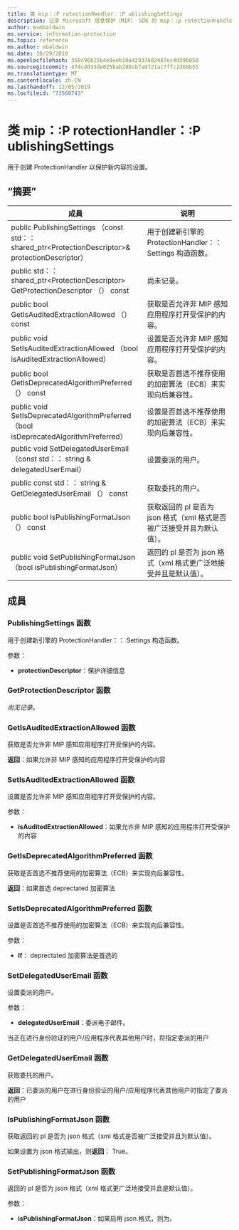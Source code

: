 ```yaml
---
title: 类 mip：:P rotectionHandler：:P ublishingSettings
description: 记录 Microsoft 信息保护（MIP） SDK 的 mip：:p rotectionhandler 类。
author: msmbaldwin
ms.service: information-protection
ms.topic: reference
ms.author: mbaldwin
ms.date: 10/29/2019
ms.openlocfilehash: 358c96b15b4e9eeb10a42937602487ec4d59b050
ms.sourcegitcommit: 474cd033de025bab280cb7a9721ac7ffc2d60b55
ms.translationtype: MT
ms.contentlocale: zh-CN
ms.lasthandoff: 12/05/2019
ms.locfileid: "73560743"
---
```

# <a name="class-mipprotectionhandlerpublishingsettings"></a>类 mip：:P rotectionHandler：:P ublishingSettings 
用于创建 ProtectionHandler 以保护新内容的设置。
  
## <a name="summary"></a>“摘要”
 成員                        | 说明                                
--------------------------------|---------------------------------------------
public PublishingSettings （const std：： shared_ptr\<ProtectionDescriptor\>& protectionDescriptor）  |  用于创建新引擎的 ProtectionHandler：： Settings 构造函数。
public std：： shared_ptr\<ProtectionDescriptor\> GetProtectionDescriptor （） const  | 尚未记录。
public bool GetIsAuditedExtractionAllowed （） const  |  获取是否允许非 MIP 感知应用程序打开受保护的内容。
public void SetIsAuditedExtractionAllowed （bool isAuditedExtractionAllowed）  |  设置是否允许非 MIP 感知应用程序打开受保护的内容。
public bool GetIsDeprecatedAlgorithmPreferred （） const  |  获取是否首选不推荐使用的加密算法（ECB）来实现向后兼容性。
public void SetIsDeprecatedAlgorithmPreferred （bool isDeprecatedAlgorithmPreferred）  |  设置是否首选不推荐使用的加密算法（ECB）来实现向后兼容性。
public void SetDelegatedUserEmail （const std：： string & delegatedUserEmail）  |  设置委派的用户。
public const std：： string & GetDelegatedUserEmail （） const  |  获取委托的用户。
public bool IsPublishingFormatJson （） const  |  获取返回的 pl 是否为 json 格式（xml 格式是否被广泛接受并且为默认值）。
public void SetPublishingFormatJson （bool isPublishingFormatJson）  |  返回的 pl 是否为 json 格式（xml 格式更广泛地接受并且是默认值）。
  
## <a name="members"></a>成員
  
### <a name="publishingsettings-function"></a>PublishingSettings 函数
用于创建新引擎的 ProtectionHandler：： Settings 构造函数。

参数：  
* **protectionDescriptor**：保护详细信息


  
### <a name="getprotectiondescriptor-function"></a>GetProtectionDescriptor 函数
_尚无记录。_

  
### <a name="getisauditedextractionallowed-function"></a>GetIsAuditedExtractionAllowed 函数
获取是否允许非 MIP 感知应用程序打开受保护的内容。

  
**返回**：如果允许非 MIP 感知的应用程序打开受保护的内容
  
### <a name="setisauditedextractionallowed-function"></a>SetIsAuditedExtractionAllowed 函数
设置是否允许非 MIP 感知应用程序打开受保护的内容。

参数：  
* **isAuditedExtractionAllowed**：如果允许非 MIP 感知的应用程序打开受保护的内容


  
### <a name="getisdeprecatedalgorithmpreferred-function"></a>GetIsDeprecatedAlgorithmPreferred 函数
获取是否首选不推荐使用的加密算法（ECB）来实现向后兼容性。

  
**返回**：如果首选 deprectated 加密算法
  
### <a name="setisdeprecatedalgorithmpreferred-function"></a>SetIsDeprecatedAlgorithmPreferred 函数
设置是否首选不推荐使用的加密算法（ECB）来实现向后兼容性。

参数：  
* **If**： deprectated 加密算法是首选的


  
### <a name="setdelegateduseremail-function"></a>SetDelegatedUserEmail 函数
设置委派的用户。

参数：  
* **delegatedUserEmail**：委派电子邮件。


当正在进行身份验证的用户/应用程序代表其他用户时，将指定委派的用户
  
### <a name="getdelegateduseremail-function"></a>GetDelegatedUserEmail 函数
获取委托的用户。

  
**返回**：已委派的用户在进行身份验证的用户/应用程序代表其他用户时指定了委派的用户
  
### <a name="ispublishingformatjson-function"></a>IsPublishingFormatJson 函数
获取返回的 pl 是否为 json 格式（xml 格式是否被广泛接受并且为默认值）。

  
如果设置为 json 格式输出，则**返回**： True。
  
### <a name="setpublishingformatjson-function"></a>SetPublishingFormatJson 函数
返回的 pl 是否为 json 格式（xml 格式更广泛地接受并且是默认值）。

参数：  
* **isPublishingFormatJson**：如果启用 json 格式，则为。

